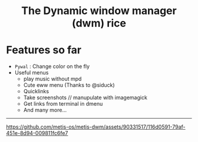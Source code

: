 <h1 align="center"center>The Dynamic window manager (dwm) rice </h1>

# Features so far

- `Pywal` : Change color on the fly
- Useful menus 
  - play music without mpd
  - Cute eww menu (Thanks to @siduck)
  - Quicklinks 
  - Take screenshots // manupulate with imagemagick
  - Get links from terminal in dmenu
  - And many more... 
  
-----

https://github.com/metis-os/metis-dwm/assets/90331517/116d0591-79af-451e-8d94-009811fc6fe7

